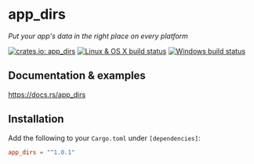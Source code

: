 # app_dirs
*Put your app's data in the right place on every platform*

[![crates.io: app_dirs](https://img.shields.io/crates/v/app_dirs.svg?label=crates.io%3A%20app_dirs)](https://crates.io/crates/app_dirs)
[![Linux & OS X build status](https://img.shields.io/travis/AndyBarron/app-dirs-rs.svg?label=Linux%20%26%20OS%20X%20builds)](https://travis-ci.org/AndyBarron/app-dirs-rs)
[![Windows build status](https://img.shields.io/appveyor/ci/AndyBarron/app-dirs-rs.svg?label=Windows%20builds)](https://ci.appveyor.com/project/AndyBarron/app-dirs-rs)


## Documentation & examples
https://docs.rs/app_dirs

## Installation
Add the following to your `Cargo.toml` under `[dependencies]`:

```toml
app_dirs = "^1.0.1"
```